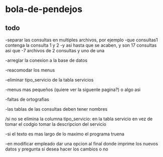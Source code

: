 # bola-de-pendejos

## todo
-separar las consultas en multiples archivos, por ejemplo
-que consultas1 contenga la consulta 1 y 2
-y asi hasta que se acaben, y son 17 consultas asi que
-7 archivos de 2 consultas y uno de una

-arreglar la conexion a la base de datos

-reacomodar los menus

-eliminar tipo_servicio de la tabla servicios

-menus mas pequeños
(quiere ver la siguente pagina?) o algo asi

-faltas de ortografias

-las tablas de las consultas deben tener nombres

/si no se elimina la columna tipo_servicio:
en la tabla servicio en vez de tomar el codgio tomar la descripcion del servicio

-si el texto es mas largo de lo maximo el programa truena

-en modificar empleado dar una opcion al final donde imprime los nuevos datos y pregunta si desea hacer los cambios o no

